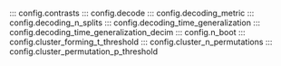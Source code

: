 ::: config.contrasts
::: config.decode
::: config.decoding_metric
::: config.decoding_n_splits
::: config.decoding_time_generalization
::: config.decoding_time_generalization_decim
::: config.n_boot
::: config.cluster_forming_t_threshold
::: config.cluster_n_permutations
::: config.cluster_permutation_p_threshold
